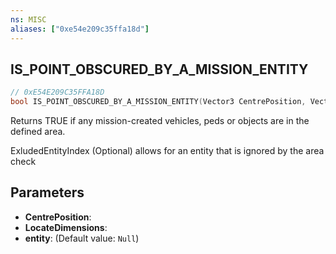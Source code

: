 ```yaml
---
ns: MISC
aliases: ["0xe54e209c35ffa18d"]
---
```

## IS_POINT_OBSCURED_BY_A_MISSION_ENTITY

```c
// 0xE54E209C35FFA18D
bool IS_POINT_OBSCURED_BY_A_MISSION_ENTITY(Vector3 CentrePosition, Vector3 LocateDimensions, Entity entity);
```

Returns TRUE if any mission-created vehicles, peds or objects are in the defined area.

ExludedEntityIndex (Optional) allows for an entity that is ignored by the area check


## Parameters
* **CentrePosition**: 
* **LocateDimensions**: 
* **entity**: (Default value: `Null`)
